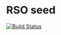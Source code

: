 # RSO seed

[![Build Status](https://travis-ci.org/NestJsPlayground/RsoSeed.svg?branch=master)](https://travis-ci.org/NestJsPlayground/RsoSeed)
